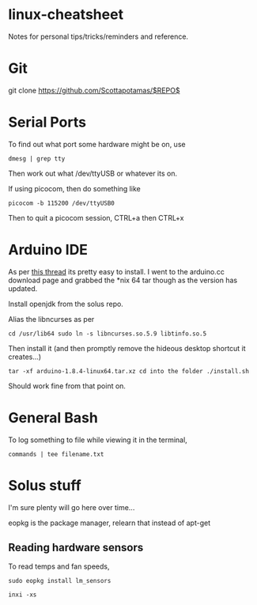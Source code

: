 # linux-cheatsheet
Notes for personal tips/tricks/reminders and reference.

# Git

git clone https://github.com/Scottapotamas/$REPO$



# Serial Ports 

To find out what port some hardware might be on, use

`dmesg | grep tty`

Then work out what /dev/ttyUSB or whatever its on.

If using picocom, then do something like

`picocom -b 115200 /dev/ttyUSB0`

Then to quit a picocom session, CTRL+a then CTRL+x

# Arduino IDE

As per [this thread](https://solus-project.com/forums/viewtopic.php?t=2968) its pretty easy to install. I went to the arduino.cc download page and grabbed the *nix 64 tar though as the version has updated.

Install openjdk from the solus repo.

Alias the libncurses as per

`
cd /usr/lib64
sudo ln -s libncurses.so.5.9 libtinfo.so.5
`

Then install it (and then promptly remove the hideous desktop shortcut it creates...)

`
tar -xf arduino-1.8.4-linux64.tar.xz
cd into the folder
./install.sh
`

Should work fine from that point on.

# General Bash

To log something to file while viewing it in the terminal,

`commands | tee filename.txt`


# Solus stuff

I'm sure plenty will go here over time...

eopkg is the package manager, relearn that instead of apt-get

## Reading hardware sensors

To read temps and fan speeds,

`sudo eopkg install lm_sensors`

`inxi -xs`

